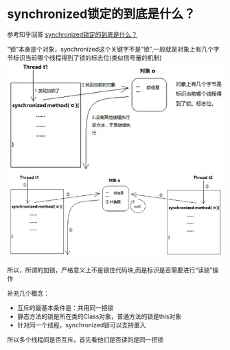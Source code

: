 # synchronized锁定的到底是什么？
参考知乎回答 [synchronized锁定的到底是什么？](https://www.zhihu.com/question/57794716?sort=created)

“锁”本身是个对象，synchronized这个关键字不是“锁”,一般就是对象上有几个字节标识当前哪个线程得到了锁的标志位(类似信号量的机制)
![synchronized锁定示意图1](../assert/synchronized锁定示意图1.jpg)
![synchronized锁定示意图2](../assert/synchronized锁定示意图2.jpg)

所以，所谓的加锁，严格意义上不是锁住代码块,而是标识是否需要进行“读锁”操作

补充几个概念：
+ 互斥的最基本条件是：共用同一把锁
+ 静态方法的锁是所在类的Class对象，普通方法的锁是this对象
+ 针对同一个线程，synchronized锁可以支持重入

所以多个线程间是否互斥，首先看他们是否读的是同一把锁